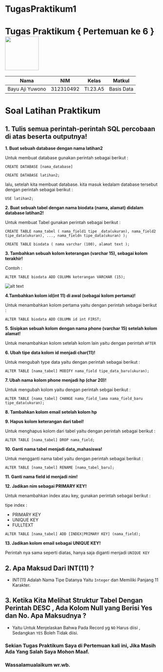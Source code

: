 # TugasPraktikum1
# Tugas Praktikum { Pertemuan ke 6 } <img src=https://qph.fs.quoracdn.net/main-qimg-648763cc041459725b62108f4fdf5b91 width="110px" >
|**Nama**|**NIM**|**Kelas**|**Matkul**|
|----|---|-----|------|
|Bayu Aji Yuwono|312310492|TI.23.A5|Basis Data|

# Soal Latihan Praktikum
## 1. Tulis semua perintah-perintah SQL percobaan di atas beserta outputnya!

**1. Buat sebuah database dengan nama latihan2**

Untuk membuat database gunakan perintah sebagai berikut :

`CREATE DATABASE [nama_database]`

`CREATE DATABASE latihan2;`

lalu, setelah kita membuat database. kita masuk kedalam database tersebut dengan perintah sebagai berikut :

`USE latihan2;`


**2. Buat sebuah tabel dengan nama biodata (nama, alamat) didalam database latihan2!**

Untuk membuat Tabel gunakan perintah sebagai berikut :

`CREATE TABLE nama_tabel (
    nama_field1 tipe _data(ukuran), nama_field2 tipe_data(ukuran), ..., nama_fieldn tipe_data(ukuran)
    );`

`CREATE TABLE biodata (
    nama varchar (100),
    alamat text
    );`


**3. Tambahkan sebuah kolom keterangan (varchar 15), sebagai kolom terakhir!**

Contoh :

`ALTER TABLE biodata ADD COLUMN keterangan VARCHAR (15);`

![alt text](ss/3.PNG)

**4.Tambahkan kolom id(int 11) di awal (sebagai kolom pertama)!**

Untuk menambahkan kolom pertama yaitu dengan perintah sebagai berikut :

`ALTER TABLE biodata ADD COLUMN id int FIRST; `


**5. Sisipkan sebuah kolom dengan nama phone (varchar 15) setelah kolom alamat!**

Untuk menambahkan kolom setelah kolom lain yaitu dengan perintah `AFTER`


**6. Ubah tipe data kolom id menjadi char(11)!**

Untuk mengubah type data yaitu dengan perintah sebagai berikut :

`ALTER TABLE [nama_tabel] MODIFY nama_field tipe_data_baru(ukuran);`


**7. Ubah nama kolom phone menjadi hp (char 20)!**

Untuk mengubah kolom yaitu dengan perintah sebgai berikut :

`ALTER TABLE [nama_tabel] CHANGE nama_field_lama nama_field_baru tipe_data(ukuran);`


**8. Tambahkan kolom email setelah kolom hp**


**9. Hapus kolom keterangan dari tabel!**

Untuk menghapus kolom dari tabel yaitu dengan perintah sebagai berikut :

`ALTER TABLE [nama_tabel] DROP nama_field;`


**10. Ganti nama tabel menjadi data_mahasiswa!**

Untuk mengganti nama tabel yaitu dengan perintah sebagai berikut :

`ALTER TABLE [nama_tabel] RENAME [nama_tabel_baru];`


**11. Ganti nama field id menjadi nim!**


**12. Jadikan nim sebagai PRIMARY KEY!**

Untuk menambahkan index atau key, gunakan perintah sebagai berikut :

tipe index :

- PRIMARY KEY
- UNIQUE KEY
- FULLTEXT

`ALTER TABLE [nama_tabel] ADD [INDEX|PRIMARY KEY] (nama_field);`


**13. Jadikan kolom email sebagai UNIQUE KEY!**

Perintah nya sama seperti diatas, hanya saja diganti menjadi `UNIQUE KEY`



## 2. Apa Maksud Dari INT(11) ?

- INT(11) Adalah Nama Tipe Datanya Yaitu `Integer` dan Memiliki Panjang 11 Karakter.

## 3. Ketika Kita Melihat Struktur Tabel Dengan Perintah DESC , Ada Kolom Null yang Berisi Yes dan No. Apa Maksudnya ?

- Yaitu Untuk Menjelaskan Bahwa Pada Record yg `NO` Harus diisi , Sedangkan `YES` Boleh Tidak diisi.


### Sekian Tugas Praktikum Saya di Pertemuan kali ini, Jika Masih Ada Yang Salah Saya Mohon Maaf.
### Wassalamualaikum wr.wb. 

